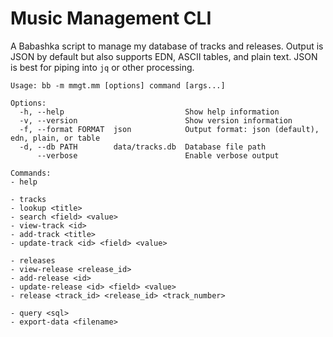 # Music Management CLI

A Babashka script to manage my database of tracks and releases. Output is JSON by default 
but also supports EDN, ASCII tables, and plain text. JSON is best for piping into `jq` or 
other processing.

```
Usage: bb -m mmgt.mm [options] command [args...]

Options:
  -h, --help                           Show help information
  -v, --version                        Show version information
  -f, --format FORMAT  json            Output format: json (default), edn, plain, or table
  -d, --db PATH        data/tracks.db  Database file path
      --verbose                        Enable verbose output

Commands:
- help

- tracks
- lookup <title>
- search <field> <value>
- view-track <id>
- add-track <title>
- update-track <id> <field> <value>

- releases
- view-release <release_id>
- add-release <id>
- update-release <id> <field> <value>
- release <track_id> <release_id> <track_number>

- query <sql>
- export-data <filename>
```
